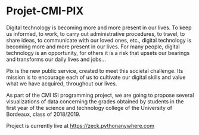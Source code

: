 # Projet-CMI-PIX

Digital technology is becoming more and more present in our lives. To keep us informed, to work, to carry out administrative procedures, to travel, to share ideas, to communicate with our loved ones, etc., digital technology is becoming more and more present in our lives. For many people, digital technology is an opportunity, for others it is a risk that upsets our bearings and transforms our daily lives and jobs...

Pix is the new public service, created to meet this societal challenge. Its mission is to encourage each of us to cultivate our digital skills and value what we have acquired, throughout our lives.

As part of the CMI ISI programming project, we are going to propose several visualizations of data concerning the grades obtained by students in the first year of the science and technology college of the University of Bordeaux, class of 2018/2019.

Project is currently live at https://zeck.pythonanywhere.com
